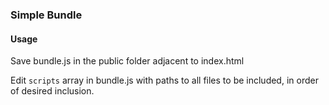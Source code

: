 ### Simple Bundle

#### Usage
Save bundle.js in the public folder adjacent to index.html

Edit `scripts` array in bundle.js with paths to all files to be included, in order of desired inclusion.